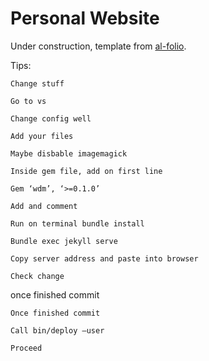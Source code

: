 Personal Website 
====
Under construction, template from [al-folio](https://github.com/alshedivat/al-folio). 

Tips:
```
Change stuff

Go to vs

Change config well

Add your files

Maybe disbable imagemagick

Inside gem file, add on first line

Gem ‘wdm’, ‘>=0.1.0’

Add and comment

Run on terminal bundle install 

Bundle exec jekyll serve 

Copy server address and paste into browser

Check change
```
once finished commit
```
Once finished commit

Call bin/deploy —user 

Proceed
```
